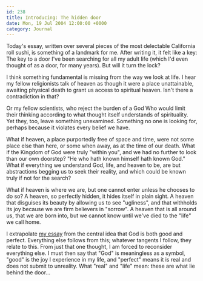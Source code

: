 ```yaml
---
id: 238
title: Introducing: The hidden door
date: Mon, 19 Jul 2004 12:00:00 +0000
category: Journal
---
```


Today's essay, written over several pieces of the most delectable
California roll sushi, is something of a landmark for me.  After writing
it, it felt like a key: The key to a door I've been searching for all my
adult life (which I'd even thought of as a door, for many years).  But
will it turn the lock?

I think something fundamental is missing from the way we look at life.
I hear my fellow religionists talk of heaven as though it were a place
unattainable, awaiting physical death to grant us access to spiritual
heaven.  Isn't there a contradiction in that?

Or my fellow scientists, who reject the burden of a God Who would limit
their thinking according to what thought itself understands of
spirituality.  Yet they, too, leave something unexamined.  Something no
one is looking for, perhaps because it violates every belief we have.

What if heaven, a place purportedly free of space and time, were not
some place else than here, or some when away, as at the time of our
death.  What if the Kingdom of God were truly "within you", and we had
no further to look than our own doorstep?  "He who hath known himself
hath known God."  What if everything we understand God, life, and heaven
to be, are but abstractions begging us to seek their reality, and which
could be known truly if not for the search?

What if heaven is where we are, but one cannot enter unless he chooses
to do so?  A heaven, so perfectly hidden, it hides itself in plain
sight.  A heaven that disguises its beauty by allowing us to see
"ugliness", and that withholds its joy because we are firm believers in
"sorrow".  A heaven that is all around us, that we are born into, but we
cannot know until we've died to the "life" we call home.

I extrapolate [my essay](the.hidden.door) from the central idea that God is both good and
perfect.  Everything else follows from this; whatever tangents I follow,
they relate to this.  From just that one thought, I am forced to
reconsider everything else.  I must then say that "God" is meaningless
as a symbol, "good" is the joy I experience in my life, and "perfect"
means it is real and does not submit to unreality.  What "real" and
"life" mean: these are what lie behind the door...
